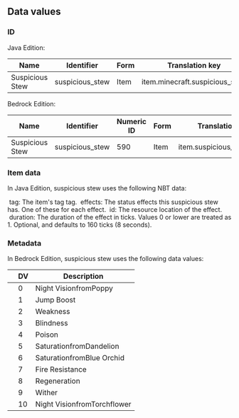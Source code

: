 ## Data values
### ID
Java Edition:

| Name            | Identifier      | Form | Translation key                |
|-----------------|-----------------|------|--------------------------------|
| Suspicious Stew | suspicious_stew | Item | item.minecraft.suspicious_stew |

Bedrock Edition:

| Name            | Identifier      | Numeric ID | Form | Translation key           |
|-----------------|-----------------|------------|------|---------------------------|
| Suspicious Stew | suspicious_stew | 590        | Item | item.suspicious_stew.name |

### Item data
In Java Edition, suspicious stew uses the following NBT data:


 tag: The item's tag tag.
 effects: The status effects this suspicious stew has.
 One of these for each effect.
 id: The resource location of the effect.
 duration: The duration of the effect in ticks. Values 0 or lower are treated as 1. Optional, and defaults to 160 ticks (8 seconds).

### Metadata
In Bedrock Edition, suspicious stew uses the following data values:

|  | DV | Description                 |
|--|----|-----------------------------|
|  | 0  | Night VisionfromPoppy       |
|  | 1  | Jump Boost                  |
|  | 2  | Weakness                    |
|  | 3  | Blindness                   |
|  | 4  | Poison                      |
|  | 5  | SaturationfromDandelion     |
|  | 6  | SaturationfromBlue Orchid   |
|  | 7  | Fire Resistance             |
|  | 8  | Regeneration                |
|  | 9  | Wither                      |
|  | 10 | Night VisionfromTorchflower |



